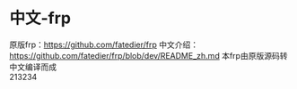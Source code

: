 # 中文-frp
原版frp：https://github.com/fatedier/frp
中文介绍：https://github.com/fatedier/frp/blob/dev/README_zh.md
本frp由原版源码转中文编译而成
<br>213234

